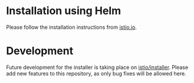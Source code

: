 # Installation using Helm

Please follow the installation instructions from [istio.io](https://istio.io/docs/setup/kubernetes/install/helm/).

# Development

Future development for the installer is taking place on [istio/installer](https://github.com/istio/installer). Please add new features to this repository, as only bug fixes will be allowed here.
